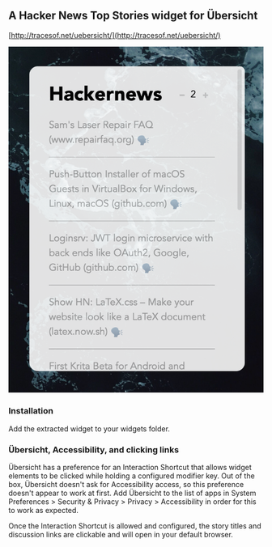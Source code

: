 ## A Hacker News Top Stories widget for Übersicht

[http://tracesof.net/uebersicht/](http://tracesof.net/uebersicht/)

![Hacker News Top Stories](preview.png)

### Installation

Add the extracted widget to your widgets folder.

### Übersicht, Accessibility, and clicking links

Übersicht has a preference for an Interaction Shortcut that allows widget elements to be clicked while holding a configured modifier key. Out of the box, Übersicht doesn't ask for Accessibility access, so this preference doesn't appear to work at first. Add Übersicht to the list of apps in System Preferences > Security & Privacy > Privacy > Accessibility in order for this to work as expected.

Once the Interaction Shortcut is allowed and configured, the story titles and discussion links are clickable and will open in your default browser.
